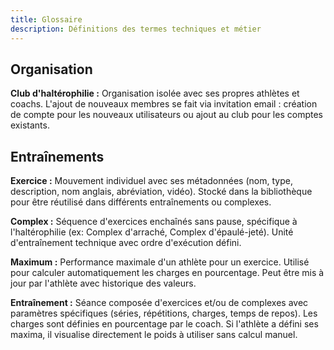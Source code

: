 ```yaml
---
title: Glossaire
description: Définitions des termes techniques et métier
---
```


## Organisation

**Club d'haltérophilie :** Organisation isolée avec ses propres athlètes et coachs. L'ajout de nouveaux membres se fait via invitation email : création de compte pour les nouveaux utilisateurs ou ajout au club pour les comptes existants.

## Entraînements

**Exercice :** Mouvement individuel avec ses métadonnées (nom, type, description, nom anglais, abréviation, vidéo). Stocké dans la bibliothèque pour être réutilisé dans différents entraînements ou complexes.

**Complex :** Séquence d'exercices enchaînés sans pause, spécifique à l'haltérophilie (ex: Complex d'arraché, Complex d'épaulé-jeté). Unité d'entraînement technique avec ordre d'exécution défini.

**Maximum :** Performance maximale d'un athlète pour un exercice. Utilisé pour calculer automatiquement les charges en pourcentage. Peut être mis à jour par l'athlète avec historique des valeurs.

**Entraînement :** Séance composée d'exercices et/ou de complexes avec paramètres spécifiques (séries, répétitions, charges, temps de repos). Les charges sont définies en pourcentage par le coach. Si l'athlète a défini ses maxima, il visualise directement le poids à utiliser sans calcul manuel. 